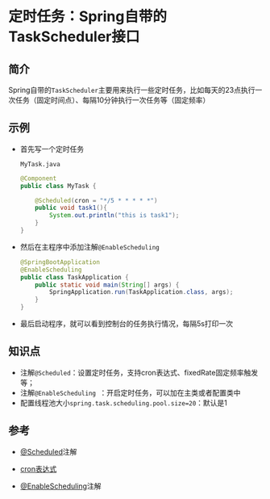 # 定时任务：Spring自带的TaskScheduler接口

## 简介

Spring自带的`TaskScheduler`主要用来执行一些定时任务，比如每天的23点执行一次任务（固定时间点）、每隔10分钟执行一次任务等（固定频率）

## 示例

- 首先写一个定时任务

  `MyTask.java`

  ```java
  @Component
  public class MyTask {
  
      @Scheduled(cron = "*/5 * * * * *")
      public void task1(){
          System.out.println("this is task1");
      }
  }
  
  ```

- 然后在主程序中添加注解`@EnableScheduling`

  ```java
  @SpringBootApplication
  @EnableScheduling
  public class TaskApplication {
      public static void main(String[] args) {
          SpringApplication.run(TaskApplication.class, args);
      }
  }
  
  ```

- 最后启动程序，就可以看到控制台的任务执行情况，每隔5s打印一次

## 知识点

- 注解`@Scheduled`：设置定时任务，支持cron表达式、fixedRate固定频率触发等；
- 注解`@EnableScheduling `：开启定时任务，可以加在主类或者配置类中
- 配置线程池大小`spring.task.scheduling.pool.size=20`：默认是1

## 参考

- [@Scheduled](https://docs.spring.io/spring-framework/docs/current/reference/html/integration.html#scheduling-annotation-support-scheduled)注解

- [cron表达式](https://docs.spring.io/spring-framework/docs/current/reference/html/integration.html#scheduling-cron-expression)

- [@EnableScheduling](https://docs.spring.io/spring-framework/docs/current/reference/html/integration.html#scheduling-annotation-support)注解